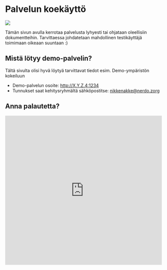 # Palvelun koekäyttö

![](https://openclipart.org/image/300px/svg_to_png/281557/lavagna.png)

Tämän sivun avulla kerrotaa palvelusta lyhyesti tai ohjataan oleellisiin dokumentteihin.
Tarvittaessa johdatetaan mahdollinen testikäyttäjä toimimaan oikeaan suuntaan :)


## Mistä lötyy demo-palvelin?

Tältä sivulta olisi hyvä löytyä tarvittavat tiedot esim. Demo-ympäristön kokeiluun

* Demo-palvelun osoite: http://X.Y.Z.4:1234
* Tunnukset saat kehitysryhmältä sähköpostitse: nikkenakke@nerdo.zorg


## Anna palautetta?

<iframe width="640px" height= "480px" src= "https://forms.office.com/Pages/ResponsePage.aspx?id=8Kqebvc_6U2M1B_71FlRua4cqQOTc5JHr-aPQoYM7B9UMlc0TTdMV0dXNUNCRERENkdCWkcwSzdYMS4u&embed=true" frameborder= "0" marginwidth= "0" marginheight= "0" style= "border: none; max-width:100%; max-height:100vh" allowfullscreen webkitallowfullscreen mozallowfullscreen msallowfullscreen> </iframe>



